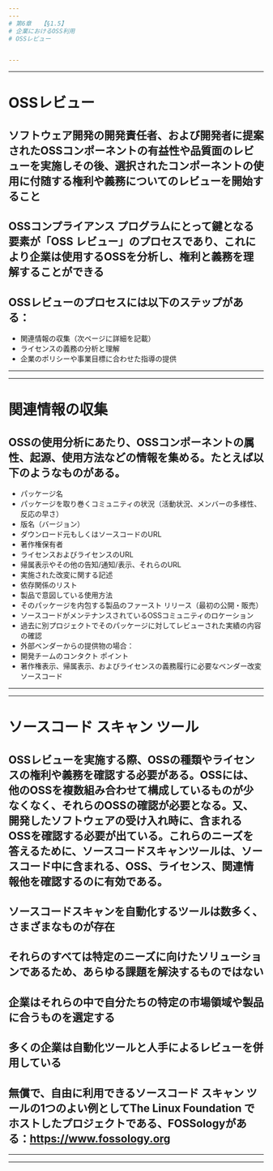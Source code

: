 ```yaml
---
---
# 第6章　　【§1.5】
# 企業におけるOSS利用
# OSSレビュー


---
```

---
# OSSレビュー                                    

## ソフトウェア開発の開発責任者、および開発者に提案されたOSSコンポーネントの有益性や品質面のレビューを実施しその後、選択されたコンポーネントの使用に付随する権利や義務についてのレビューを開始すること

## OSSコンプライアンス プログラムにとって鍵となる要素が「OSS レビュー」のプロセスであり、これにより企業は使用するOSSを分析し、権利と義務を理解することができる

## OSSレビューのプロセスには以下のステップがある：
  * 関連情報の収集（次ページに詳細を記載）
  * ライセンスの義務の分析と理解
  * 企業のポリシーや事業目標に合わせた指導の提供


---
---
# 関連情報の収集

## OSSの使用分析にあたり、OSSコンポーネントの属性、起源、使用方法などの情報を集める。たとえば以下のようなものがある。

  * パッケージ名
  * パッケージを取り巻くコミュニティの状況（活動状況、メンバーの多様性、反応の早さ）
  * 版名（バージョン）
  * ダウンロード元もしくはソースコードのURL
  * 著作権保有者
  * ライセンスおよびライセンスのURL
  * 帰属表示やその他の告知/通知/表示、それらのURL
  * 実施された改変に関する記述
  * 依存関係のリスト
  * 製品で意図している使用方法
  * そのパッケージを内包する製品のファースト リリース（最初の公開・販売）
  * ソースコードがメンテナンスされているOSSコミュニティのロケーション
  * 過去に別プロジェクトでそのパッケージに対してレビューされた実績の内容の確認
  * 外部ベンダーからの提供物の場合： 
  * 開発チームのコンタクト ポイント
  * 著作権表示、帰属表示、およびライセンスの義務履行に必要なベンダー改変ソースコード


---
---
# ソースコード スキャン ツール

## OSSレビューを実施する際、OSSの種類やライセンスの権利や義務を確認する必要がある。OSSには、他のOSSを複数組み合わせて構成しているものが少なくなく、それらのOSSの確認が必要となる。又、開発したソフトウェアの受け入れ時に、含まれるOSSを確認する必要が出ている。これらのニーズを答えるために、ソースコードスキャンツールは、ソースコード中に含まれる、OSS、ライセンス、関連情報他を確認するのに有効である。

## ソースコードスキャンを自動化するツールは数多く、さまざまなものが存在

## それらのすべては特定のニーズに向けたソリューションであるため、あらゆる課題を解決するものではない

## 企業はそれらの中で自分たちの特定の市場領域や製品に合うものを選定する

## 多くの企業は自動化ツールと人手によるレビューを併用している

## 無償で、自由に利用できるソースコード スキャン ツールの1つのよい例としてThe Linux Foundation でホストしたプロジェクトである、FOSSologyがある：https://www.fossology.org 


---
---
